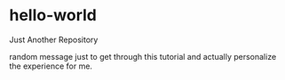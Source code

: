 # hello-world
Just Another Repository

random message just to get through this tutorial and actually personalize the experience for me.
